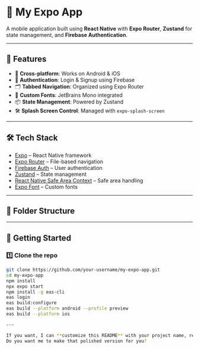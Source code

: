 # 🚀 My Expo App

A mobile application built using **React Native** with **Expo Router**, **Zustand** for state management, and **Firebase Authentication**.

---

## 📌 Features

- 📱 **Cross-platform**: Works on Android & iOS
- 🔐 **Authentication**: Login & Signup using Firebase
- 🗂 **Tabbed Navigation**: Organized using Expo Router
- 🎨 **Custom Fonts**: JetBrains Mono integrated
- 📦 **State Management**: Powered by Zustand
- 🛠 **Splash Screen Control**: Managed with `expo-splash-screen`

---

## 🛠 Tech Stack

- [Expo](https://expo.dev/) – React Native framework
- [Expo Router](https://expo.github.io/router/) – File-based navigation
- [Firebase Auth](https://firebase.google.com/docs/auth) – User authentication
- [Zustand](https://docs.pmnd.rs/zustand/getting-started/introduction) – State management
- [React Native Safe Area Context](https://github.com/th3rdwave/react-native-safe-area-context) – Safe area handling
- [Expo Font](https://docs.expo.dev/versions/latest/sdk/font/) – Custom fonts

---

## 📂 Folder Structure


---

## 🚀 Getting Started

### 1️⃣ Clone the repo
```bash
git clone https://github.com/your-username/my-expo-app.git
cd my-expo-app
npm install
npx expo start
npm install -g eas-cli
eas login
eas build:configure
eas build --platform android --profile preview
eas build --platform ios

---

If you want, I can **customize this README** with your project name, repo link, and even add screenshots so it looks professional for GitHub or portfolio.  
Do you want me to make that polished version for you?
